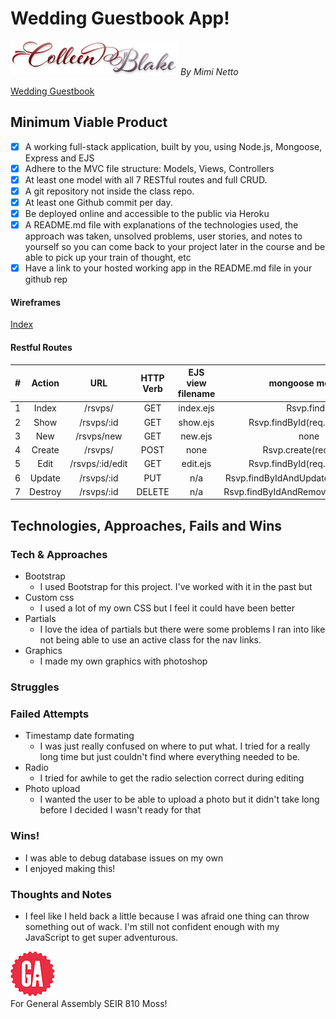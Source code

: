 # Wedding Guestbook App!

![Colleen and Blake](/public/img/co_bl.png)   _By Mimi Netto_

[Wedding Guestbook](https://ellypuppy.herokuapp.com/)

## Minimum Viable Product

- [x] A working full-stack application, built by you, using Node.js, Mongoose, Express and EJS
- [x] Adhere to the MVC file structure: Models, Views, Controllers
- [x] At least one model with all 7 RESTful routes and full CRUD.
- [x] A git repository not inside the class repo.
- [x] At least one Github commit per day.
- [x] Be deployed online and accessible to the public via Heroku
 -[x] A README.md file with explanations of the technologies used, the approach was taken, unsolved problems, user stories, and notes to yourself so you can come back to your project later in the course and be able to pick up your train of thought, etc
- [x] Have a link to your hosted working app in the README.md file in your github rep

#### Wireframes
[Index](/public/img/Wireframe00.png)

#### Restful Routes
|#|Action|URL|HTTP Verb|EJS view filename|mongoose method|
|:---:|:---:|:---:|:---:|:---:|:---:|
|1| Index | /rsvps/ | GET | index.ejs | Rsvp.find() |
|2| Show | /rsvps/:id | GET | show.ejs | Rsvp.findById(req.params.id) |
|3| New | /rsvps/new | GET | new.ejs | none |
|4| Create | /rsvps/ | POST| none | Rsvp.create(req.body)|
|5| Edit | /rsvps/:id/edit | GET | edit.ejs | Rsvp.findById(req.params.id) |
|6| Update | /rsvps/:id | PUT | n/a | Rsvp.findByIdAndUpdate(req.params.id) |
|7| Destroy | /rsvps/:id | DELETE | n/a | Rsvp.findByIdAndRemove(req.params.id) |

## Technologies, Approaches, Fails and Wins

### Tech & Approaches
* Bootstrap
  * I used Bootstrap for this project. I've worked with it in the past but
* Custom css
  * I used a lot of my own CSS but I feel it could have been better
* Partials
  * I love the idea of partials but there were some problems I ran into like not being able to use an active class for the nav links.
* Graphics
  * I made my own graphics with photoshop


### Struggles



### Failed Attempts
* Timestamp date formating
  * I was just really confused on where to put what. I tried for a really long time but just couldn't find where everything needed to be.
* Radio
  * I tried for awhile to get the radio selection correct during editing
* Photo upload
  * I wanted the user to be able to upload a photo but it didn't take long before I decided I wasn't ready for that

### Wins!

* I was able to debug database issues on my own
* I enjoyed making this!

### Thoughts and Notes

* I feel like I held back a little because I was afraid one thing can throw something out of wack. I'm still not confident enough with my JavaScript to get super adventurous.

![ga](/public/img/gaLogo.png) <br>
For General Assembly SEIR 810 Moss!
